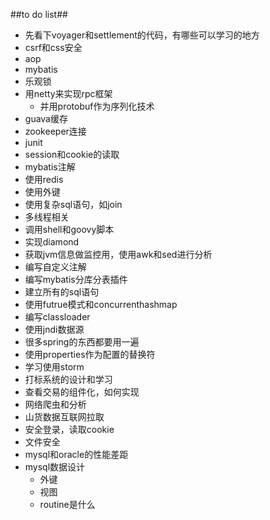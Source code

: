 ##to do list##
- 先看下voyager和settlement的代码，有哪些可以学习的地方
- csrf和css安全
- aop
- mybatis
- 乐观锁
- 用netty来实现rpc框架
	- 并用protobuf作为序列化技术
- guava缓存
- zookeeper连接
- junit
- session和cookie的读取
- mybatis注解
- 使用redis
- 使用外键
- 使用复杂sql语句，如join
- 多线程相关
- 调用shell和goovy脚本
- 实现diamond
- 获取jvm信息做监控用，使用awk和sed进行分析
- 编写自定义注解
- 编写mybatis分库分表插件
- 建立所有的sql语句
- 使用futrue模式和concurrenthashmap
- 编写classloader
- 使用jndi数据源
- 很多spring的东西都要用一遍
- 使用properties作为配置的替换符
- 学习使用storm
- 打标系统的设计和学习
- 查看交易的组件化，如何实现
- 网络爬虫和分析
- 山货数据互联网拉取
- 安全登录，读取cookie
- 文件安全
- mysql和oracle的性能差距
- mysql数据设计
	- 外键
	- 视图
	- routine是什么
